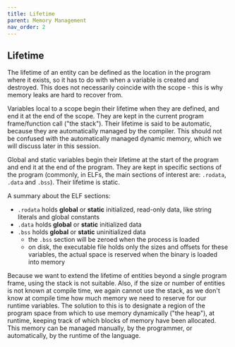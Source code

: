 ```yaml
---
title: Lifetime
parent: Memory Management
nav_order: 2
---
```


## Lifetime

The lifetime of an entity can be defined as the location in the program where it exists, so it has to do with when a variable is created and destroyed.
This does not necessarily coincide with the scope - this is why memory leaks are hard to recover from.

Variables local to a scope begin their lifetime when they are defined, and end it at the end of the scope.
They are kept in the current program frame/function call ("the stack").
Their lifetime is said to be automatic, because they are automatically managed by the compiler.
This should not be confused with the automatically managed dynamic memory, which we will discuss later in this session.

Global and static variables begin their lifetime at the start of the program and end it at the end of the program.
They are kept in specific sections of the program (commonly, in ELFs, the main sections of interest are: `.rodata`, `.data` and `.bss`).
Their lifetime is static.

A summary about the ELF sections:
- `.rodata` holds **global** or **static** initialized, read-only data, like string literals and global constants
- `.data` holds **global** or **static** initialized data
- `.bss` holds **global** or **static** uninitialized data
  - the `.bss` section will be zeroed when the process is loaded
  - on disk, the executable file holds only the sizes and offsets for these variables, the actual space is reserved when the binary is loaded into memory

Because we want to extend the lifetime of entities beyond a single program frame, using the stack is not suitable.
Also, if the size or number of entities is not known at compile time, we again cannot use the stack, as we don't know at compile time how much memory we need to reserve for our runtime variables.
The solution to this is to designate a region of the program space from which to use memory dynamically ("the heap"), at runtime, keeping track of which blocks of memory have been allocated.
This memory can be managed manually, by the programmer, or automatically, by the runtime of the language.
